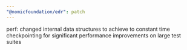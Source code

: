 ```yaml
---
"@nomicfoundation/edr": patch
---
```


perf: changed internal data structures to achieve to constant time checkpointing for significant performance improvements on large test suites
